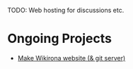 TODO: Web hosting for discussions etc.

# Ongoing Projects

* [Make Wikirona website (& git server)](https://github.com/wikirona/wikirona/projects/1)
